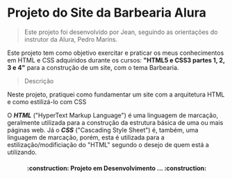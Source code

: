 <h1 text-align="center">Projeto do Site da Barbearia Alura</h1>


> Este projeto foi desenvolvido por Jean, seguindo as orientações do instrutor da Alura, Pedro Marins.

 <p>Este projeto tem como objetivo exercitar e praticar os meus conhecimentos em HTML e CSS adquiridos durante os cursos: <strong>"HTML5 e CSS3 partes 1, 2, 3 e 4"</strong> para a construção de um site, com o tema Barbearia.</p>
 

> Descrição

 <p>Neste projeto, pratiquei como fundamentar um site com a arquitetura HTML e como estilizá-lo com CSS</p>
 <p>O <strong><em>HTML</em></strong> ("HyperText Markup Language") é uma linguagem de marcação, geralmente utilizada para a construção da estrutura básica de uma ou mais páginas web. Já o <strong><em>CSS</em></strong> ("Cascading Style Sheet") é, também, uma linguagem de marcação, porém, esta é utilizada para a estilização/modificiação do "HTML" segundo o desejo de quem está a utilizando.
 </p>
<h4 align="center"> :construction: Projeto em Desenvolvimento ... :construction: </h4>
